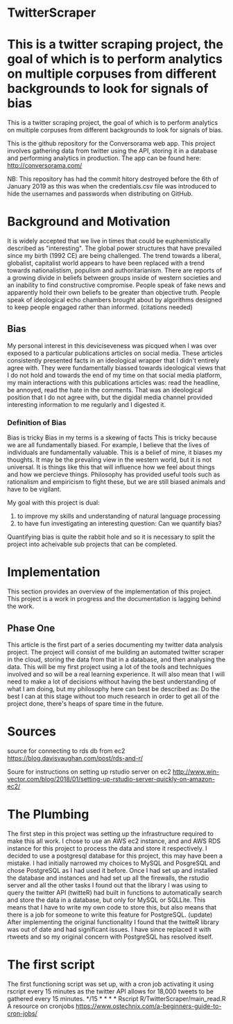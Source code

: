 # TwitterScraper
This is a twitter scraping project, the goal of which is to perform analytics on multiple corpuses from different backgrounds to look for signals of bias
=======
This is a twitter scraping project, the goal of which is to perform analytics on multiple corpuses from different backgrounds to look for signals of bias.

This is the github repository for the Conversorama web app. This project involves gathering data from twitter using the API, storing it in a database and performing analytics in production. The app can be found here: http://conversorama.com/

NB: This repository has had the commit hitory destroyed before the 6th of January 2019 as this was when the credentials.csv file was introduced to hide the usernames and passwords when distributing on GitHub.

# Background and Motivation
It is widely accepted that we live in times that could be euphemistically described as "interesting". The global power structures that have prevailed since my birth (1992 CE) are being challenged. The trend towards a liberal, globalist, capitalist world appears to have been replaced with a trend towards nationalistism, populism and authoritarianism. There are reports of a growing divide in beliefs between groups inside of western societies and an inability to find constructive compromise. People speak of fake news and apparently hold their own beliefs to be greater than objective truth. People speak of ideological echo chambers brought about by algorithms designed to keep people engaged rather than informed.
(citations needed)

## Bias
My personal interest in this deviciseveness was picqued when I was over exposed to a particular publications articles on social media. These articles consistently presented facts in an ideological wrapper that I didn't entirely agree with. They were fundamentally biassed towards ideological views that I do not hold and towards the end of my time on that social media platform, my main interactions with this publications articles was: read the headline, be annoyed, read the hate in the comments. That was an ideological position that I do not agree with, but the digidal media channel provided interesting information to me regularly and I digested it. 

### Definition of Bias
Bias is tricky
Bias in my terms is a skewing of facts
This is tricky because we are all fundamentally biased. 
For example, I believe that the lives of individuals are fundamentally valuable. This is a belief of mine, it biases my thoughts. It may be the prevaling view in the western world, but it is not universal. It is things like this that will influence how we feel about things and how we percieve things. Philosophy has provided useful tools such as rationalism and empiricism to fight these, but we are still biased animals and have to be vigilant.

My goal with this project is dual:
1) to improve my skills and understanding of natural language processing
2) to have fun investigating an interesting question:
  Can we quantify bias?
  
Quantifying bias is quite the rabbit hole and so it is necessary to split the project into acheivable sub projects that can be completed.

# Implementation
This section provides an overview of the implementation of this project. This project is a work in progress and the documentation is lagging behind the work.

## Phase One

This article is the first part of a series documenting my twitter data analysis project. The project will consist of me building an automated twitter scraper in the cloud, storing the data from that in a database, and then analysing the data. This will be my first project using a lot of the tools and techniques involved and so will be a real learning experience. It will also mean that I will need to make a lot of decisions without having the best understanding of what I am doing, but my philosophy here can best be described as: Do the best I can at this stage without too much research in order to get all of the project done, there's heaps of spare time in the future.

# Sources
source for connecting to rds db from ec2
https://blog.davisvaughan.com/post/rds-and-r/

Soure for instructions on setting up rstudio server on ec2
http://www.win-vector.com/blog/2018/01/setting-up-rstudio-server-quickly-on-amazon-ec2/


# The Plumbing
The first step in this project was setting up the infrastructure required to make this all work.
I chose to use an AWS ec2 instance, and and AWS RDS instance for this project to process the data and store it respectively. I decided to use a postgresql database for this project, this may have been a mistake. I had initially narrowed my choices to MySQL and PosgreSQL and chose PostgreSQL as I had used it before. Once I had set up and installed the database and instances and had set up all the firewalls, the rstudio server and all the other tasks I found out that the library I was using to query the twitter API (twitteR) had built in functions to automatically search and store the data in a database, but only for MySQL or SQLLite. This means that I have to write my own code to store this, but also means that there is a job for someone to write this feature for PostgreSQL.
(update)
After implementing the original functionality I found that the twitteR library was out of date and had significant issues. I have since replaced it with rtweets and so my original concern with PostgreSQL has resolved itself.

# The first script
The first functioning script was set up, with a cron job activating it using rscript every 15 minutes as the twitter API allows for 18,000 tweets to be gathered every 15 minutes.
*/15 * * * * Rscript R/TwitterScraper/main_read.R
A resource on cronjobs
https://www.ostechnix.com/a-beginners-guide-to-cron-jobs/
